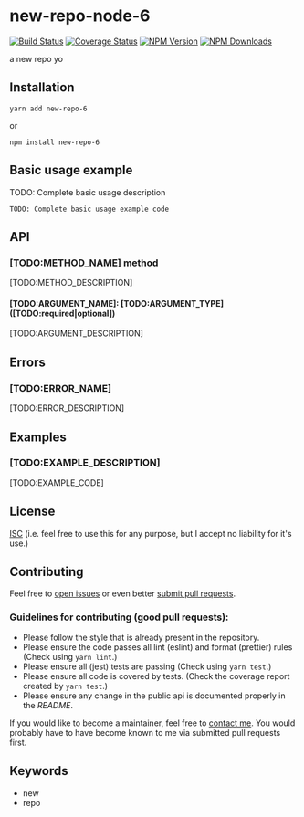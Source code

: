 # new-repo-node-6

[![Build Status](https://travis-ci.org/nickmeldrum/new-repo-node-6.svg?branch=master)](https://travis-ci.org/nickmeldrum/new-repo-node-6)
[![Coverage Status](https://coveralls.io/repos/github/nickmeldrum/new-repo-node-6/badge.svg?branch=master)](https://coveralls.io/github/nickmeldrum/new-repo-node-6?branch=master)
[![NPM Version](https://img.shields.io/npm/v/new-repo-6.svg)](https://www.npmjs.com/package/new-repo-6)
[![NPM Downloads](https://img.shields.io/npm/dw/new-repo-6.svg)](https://www.npmjs.com/package/new-repo-6)

a new repo yo

## Installation

`yarn add new-repo-6`

or

`npm install new-repo-6`

## Basic usage example

TODO: Complete basic usage description

```
TODO: Complete basic usage example code
```

## API

### [TODO:METHOD_NAME] method

[TODO:METHOD_DESCRIPTION]

#### [TODO:ARGUMENT_NAME]: [TODO:ARGUMENT_TYPE] ([TODO:required|optional])

[TODO:ARGUMENT_DESCRIPTION]

## Errors

### [TODO:ERROR_NAME]

[TODO:ERROR_DESCRIPTION]

## Examples

### [TODO:EXAMPLE_DESCRIPTION]

[TODO:EXAMPLE_CODE]

## License

[ISC](https://opensource.org/licenses/ISC)
(i.e. feel free to use this for any purpose, but I accept no liability for it's use.)

## Contributing

Feel free to [open issues](https://github.com/nickmeldrum/new-repo-node-6/issues) or even better [submit pull requests](https://github.com/nickmeldrum/new-repo-node-6/pulls).

### Guidelines for contributing (good pull requests):

 * Please follow the style that is already present in the repository.
 * Please ensure the code passes all lint (eslint) and format (prettier) rules (Check using `yarn lint`.)
 * Please ensure all (jest) tests are passing (Check using `yarn test`.)
 * Please ensure all code is covered by tests. (Check the coverage report created by `yarn test`.)
 * Please ensure any change in the public api is documented properly in the *README*.

If you would like to become a maintainer, feel free to [contact me](https://github.com/nickmeldrum). You would probably have to have become known to me via submitted pull requests first.

## Keywords

 * new
 * repo
